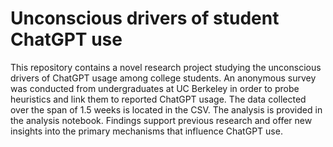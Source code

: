 # Unconscious drivers of student ChatGPT use
This repository contains a novel research project studying the unconscious drivers of ChatGPT usage among college students. An anonymous survey was conducted from undergraduates at UC Berkeley in order to probe heuristics and link them to reported ChatGPT usage. The data collected over the span of 1.5 weeks is located in the CSV. The analysis is provided in the analysis notebook. Findings support previous research and offer new insights into the primary mechanisms that influence ChatGPT use. 
